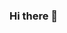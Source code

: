 ### Hi there 👋

<!--
**Acadbek/acadbek** is a ✨ _special_ ✨ repository because its `README.md` (this file) appears on your GitHub profile.

Here are some ideas to get you started:

- 🔭 I’m currently working on Najot Ta'lim
- 🌱 I’m currently learning DSA, Core React
- 💬 Ask me about JS, TS, React, Vue
- 📫 How to reach me: ...
- 😄 Pronouns: ...
- ⚡ Fun fact: ...
-->
